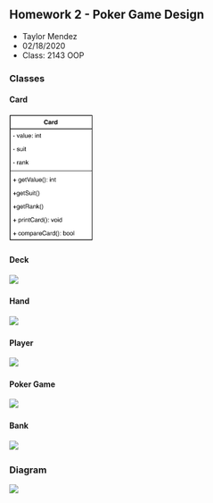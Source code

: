 ## Homework 2 - Poker Game Design

- Taylor Mendez
- 02/18/2020
- Class: 2143 OOP

### Classes
#### Card
<img src="https://github.com/Taylor-Mendez/2143-OOP-Mendez/blob/master/Assignments/H04/Card.pdf" width="150">

#### Deck
<img src="https://cs.msutexas.edu/~griffin/zcloud/zcloud-files/draw.io.professor.png" width="150">

#### Hand
<img src="https://cs.msutexas.edu/~griffin/zcloud/zcloud-files/draw.io.professor.png" width="150">

#### Player
<img src="https://cs.msutexas.edu/~griffin/zcloud/zcloud-files/draw.io.professor.png" width="150">

#### Poker Game
<img src="https://cs.msutexas.edu/~griffin/zcloud/zcloud-files/draw.io.professor.png" width="150">

#### Bank
<img src="https://cs.msutexas.edu/~griffin/zcloud/zcloud-files/draw.io.professor.png" width="150">

### Diagram
<img src="draw.io.wholething" width="400">
